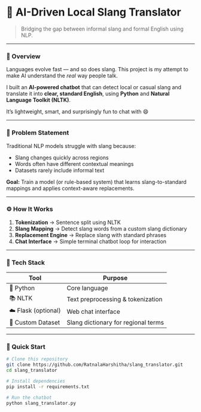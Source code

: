 # 🧠 AI-Driven Local Slang Translator  
> Bridging the gap between informal slang and formal English using NLP. 

---

### 💬 Overview

Languages evolve fast — and so does slang. This project is my attempt to make AI understand the *real* way people talk.

I built an **AI-powered chatbot** that can detect local or casual slang and translate it into **clear, standard English**, using **Python** and **Natural Language Toolkit (NLTK)**.

It’s lightweight, smart, and surprisingly fun to chat with 😄  

---

### 🎯 Problem Statement

Traditional NLP models struggle with slang because:
- Slang changes quickly across regions
- Words often have different contextual meanings
- Datasets rarely include informal text

**Goal:** Train a model (or rule-based system) that learns slang-to-standard mappings and applies context-aware replacements.

---

### ⚙️ How It Works

1. **Tokenization** → Sentence split using NLTK  
2. **Slang Mapping** → Detect slang words from a custom slang dictionary  
3. **Replacement Engine** → Replace slang with standard phrases  
4. **Chat Interface** → Simple terminal chatbot loop for interaction  

---

### 🧩 Tech Stack

| Tool | Purpose |
|------|----------|
| 🐍 Python | Core language |
| 📚 NLTK | Text preprocessing & tokenization |
| ☁️ Flask (optional) | Web chat interface |
| 🧠 Custom Dataset | Slang dictionary for regional terms |

---

### 🚀 Quick Start

```bash
# Clone this repository
git clone https://github.com/RatnalaHarshitha/slang_translator.git
cd slang_translator

# Install dependencies
pip install -r requirements.txt

# Run the chatbot
python slang_translator.py
